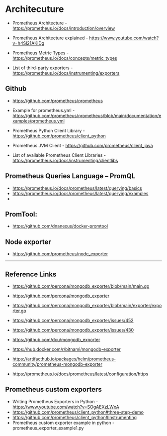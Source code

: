 # Architecuture
- Prometheus Architecture - https://prometheus.io/docs/introduction/overview
- Prometheus Architecture explained - https://www.youtube.com/watch?v=h4Sl21AKiDg

- Prometheus Metric Types - https://prometheus.io/docs/concepts/metric_types
- List of third-party exporters - https://prometheus.io/docs/instrumenting/exporters

## Github
- https://github.com/prometheus/prometheus
- Example for prometheus.yml - https://github.com/prometheus/prometheus/blob/main/documentation/examples/prometheus.yml
- Prometheus Python Client Library - https://github.com/prometheus/client_python
- Prometheus JVM Client - https://github.com/prometheus/client_java

- List of available Prometheus Client Libraries - https://prometheus.io/docs/instrumenting/clientlibs

## Prometheus Queries Language – PromQL 
- https://prometheus.io/docs/prometheus/latest/querying/basics
- https://prometheus.io/docs/prometheus/latest/querying/examples
- 
## PromTool:
- https://github.com/dnanexus/docker-promtool

## Node exporter
- https://github.com/prometheus/node_exporter
---

## **Reference Links**

- https://github.com/percona/mongodb_exporter/blob/main/main.go
- https://github.com/percona/mongodb_exporter
- https://github.com/percona/mongodb_exporter/blob/main/exporter/exporter.go
- https://github.com/percona/mongodb_exporter/issues/452
- https://github.com/percona/mongodb_exporter/issues/430
- https://github.com/dcu/mongodb_exporter

- https://hub.docker.com/r/bitnami/mongodb-exporter
- https://artifacthub.io/packages/helm/prometheus-community/prometheus-mongodb-exporter
- https://prometheus.io/docs/prometheus/latest/configuration/https

## **Prometheus custom exporters** 

- Writing Prometheus Exporters in Python - https://www.youtube.com/watch?v=SOgAEXzLWxA 
- https://github.com/prometheus/client_python#three-step-demo
- https://github.com/prometheus/client_python#instrumenting
- Prometheus custom exporter example in python - prometheus_exporter_example1.py


